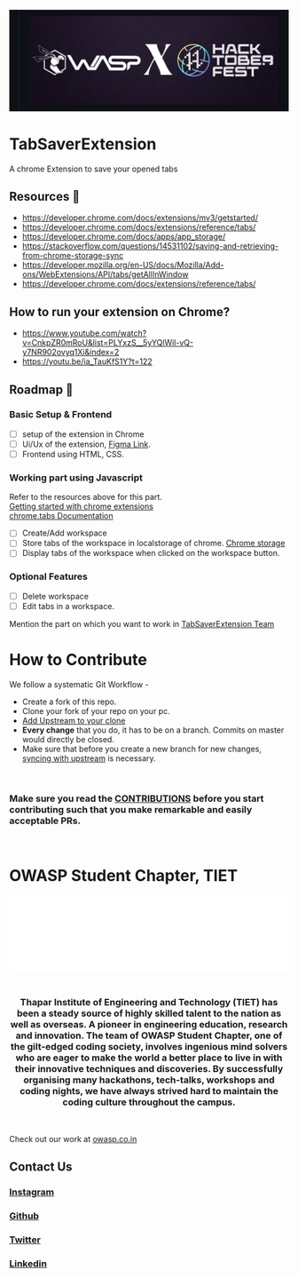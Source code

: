 ![hacktoberfest](./assets/WhatsApp%20Image%202022-10-05%20at%2000.28.18.jpeg)

# TabSaverExtension
A chrome Extension to save your opened tabs

## Resources 🧾
- https://developer.chrome.com/docs/extensions/mv3/getstarted/
- https://developer.chrome.com/docs/extensions/reference/tabs/
- https://developer.chrome.com/docs/apps/app_storage/
- https://stackoverflow.com/questions/14531102/saving-and-retrieving-from-chrome-storage-sync
- https://developer.mozilla.org/en-US/docs/Mozilla/Add-ons/WebExtensions/API/tabs/getAllInWindow
- https://developer.chrome.com/docs/extensions/reference/tabs/

## How to run your extension on Chrome?
- https://www.youtube.com/watch?v=CnkpZR0mRoU&list=PLYxzS__5yYQlWil-vQ-y7NR902ovyq1Xi&index=2
- https://youtu.be/ia_TauKfS1Y?t=122

## Roadmap 🍁
### Basic Setup & Frontend 
- [ ] setup of the extension in Chrome
- [ ] Ui/Ux of the extension, [Figma Link](https://www.figma.com/file/POP8npbAChzcoatWC1EKhf/Extension?node-id=0%3A1).
- [ ] Frontend using HTML, CSS.

### Working part using Javascript 
Refer to the resources above for this part.
<br>
[Getting started with chrome extensions](https://developer.chrome.com/docs/extensions/mv3/getstarted/)
<br>
[chrome.tabs Documentation](https://developer.chrome.com/docs/extensions/reference/tabs/)
- [ ] Create/Add workspace
- [ ] Store tabs of the workspace in localstorage of chrome. [Chrome storage](https://developer.chrome.com/docs/apps/app_storage/)
- [ ] Display tabs of the workspace when clicked on the workspace button.

### Optional Features
- [ ] Delete workspace
- [ ] Edit tabs in a workspace.

Mention the part on which you want to work in [TabSaverExtension Team](https://github.com/orgs/OWASP-STUDENT-CHAPTER/teams/tabsaverextension)

# How to Contribute

We follow a systematic Git Workflow -

- Create a fork of this repo.
- Clone your fork of your repo on your pc.
- [Add Upstream to your clone](https://help.github.com/en/github/collaborating-with-issues-and-pull-requests/configuring-a-remote-for-a-fork)
- **Every change** that you do, it has to be on a branch. Commits on master would directly be closed.
- Make sure that before you create a new branch for new changes, [syncing with upstream](https://help.github.com/en/github/collaborating-with-issues-and-pull-requests/syncing-a-fork) is necessary.
<br>

<h3 color="grey"> 

Make sure you read the [CONTRIBUTIONS](./CONTRIBUTIONS.md) before you start contributing such that you make remarkable and easily acceptable PRs.</h3>
<br>

# OWASP Student Chapter, TIET

![logo-owasp.png](assets/logo-owasp.png) <br><br>

<h3 align="center">Thapar Institute of Engineering and Technology (TIET) has been a steady source of highly skilled talent to the nation as well as overseas. A pioneer in engineering education, research and innovation. The team of OWASP Student Chapter, one of the gilt-edged coding society, involves ingenious mind solvers who are eager to make the world a better place to live in with their innovative techniques and discoveries. By successfully organising many hackathons, tech-talks, workshops and coding nights, we have always strived hard to maintain the coding culture throughout the campus.</h3><br>

<p align="center">

Check out our work at [owasp.co.in](http://owasp.co.in) </p>

## Contact Us
<p style="text-align: center;">

<h3>

[Instagram](https://www.instagram.com/owasp_tiet/)
</h3>

<h3>

[Github](https://github.com/OWASP-STUDENT-CHAPTER)
</h3>

<h3>

[Twitter](https://twitter.com/Owasp_tiet)
</h3>

<h3>

[Linkedin](https://www.linkedin.com/company/owasp-tiet/)
</h3>
</p>

